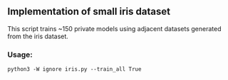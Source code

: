 ## Implementation of small iris dataset
This script trains ~150 private models using adjacent datasets generated from the iris dataset.

### Usage:
```python3 -W ignore iris.py --train_all True```